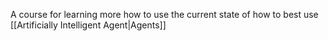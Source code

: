 A course for learning more how to use the current state of how to best use [[Artificially Intelligent Agent|Agents]]